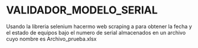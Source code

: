 # VALIDADOR_MODELO_SERIAL
Usando la libreria selenium  hacermo web scraping a para obtener la fecha y el estado de equipos bajo el numero de serial almacenados en un archivo cuyo nombre es Archivo_prueba.xlsx
